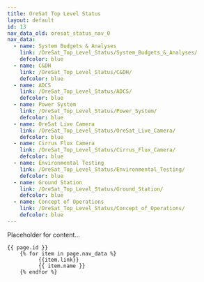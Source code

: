 ```yaml
---
title: OreSat Top Level Status
layout: default
id: 13
nav_data_old: oresat_status_nav_0
nav_data:
  - name: System Budgets & Analyses
    link: /OreSat_Top_Level_Status/System_Budgets_&_Analyses/
    defcolor: blue
  - name: C&DH
    link: /OreSat_Top_Level_Status/C&DH/
    defcolor: blue
  - name: ADCS
    link: /OreSat_Top_Level_Status/ADCS/
    defcolor: blue
  - name: Power System
    link: /OreSat_Top_Level_Status/Power_System/
    defcolor: blue
  - name: OreSat Live Camera
    link: /OreSat_Top_Level_Status/OreSat_Live_Camera/
    defcolor: blue
  - name: Cirrus Flux Camera
    link: /OreSat_Top_Level_Status/Cirrus_Flux_Camera/
    defcolor: blue
  - name: Environmental Testing
    link: /OreSat_Top_Level_Status/Environmental_Testing/
    defcolor: blue
  - name: Ground Station
    link: /OreSat_Top_Level_Status/Ground_Station/
    defcolor: blue
  - name: Concept of Operations
    link: /OreSat_Top_Level_Status/Concept_of_Operations/
    defcolor: blue
---
```



Placeholder for content...


	{{ page.id }}
		{% for item in page.nav_data %}
		      {{item.link}}
		      {{ item.name }}
		{% endfor %}
